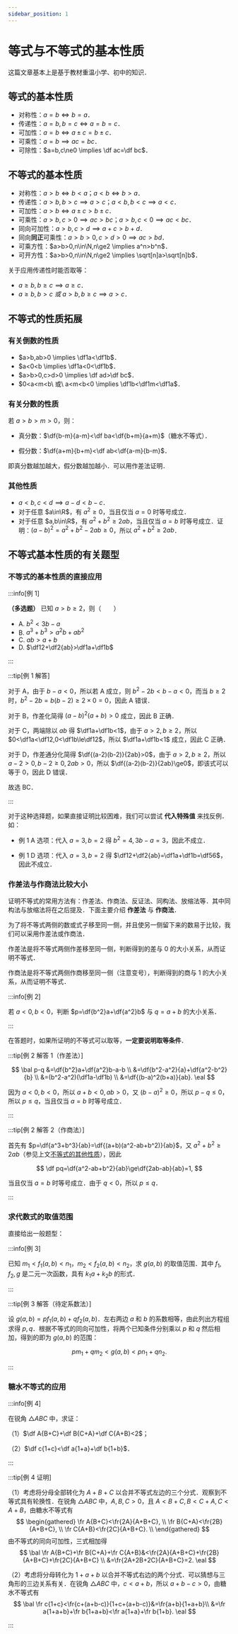 ```yaml
---
sidebar_position: 1
---
```


# 等式与不等式的基本性质

这篇文章基本上是基于教材重温小学、初中的知识．

## 等式的基本性质

- 对称性：$a=b \iff b=a$．
- 传递性：$a=b,b=c \iff a=b=c$．
- 可加性：$a=b \iff a\pm c=b\pm c$．
- 可乘性：$a=b \implies ac=bc$．
- 可除性：$a=b,c\ne0 \implies \df ac=\df bc$．

## 不等式的基本性质

- 对称性：$a>b \iff b<a$；$a<b \iff b>a$．
- 传递性：$a>b,b>c \implies a>c$；$a<b,b<c \implies a<c$．
- 可加性：$a>b \iff a\pm c>b\pm c$．
- 可乘性：$a>b,c>0 \implies ac>bc$；$a>b,c<0 \implies ac<bc$．
- 同向可加性：$a>b,c>d \implies a+c>b+d$．
- 同向**同正**可乘性：$a>b>0,c>d>0 \implies ac>bd$．
- 可乘方性：$a>b>0,n\in\N,n\ge2 \implies a^n>b^n$．
- 可开方性：$a>b>0,n\in\N,n\ge2 \implies \sqrt[n]a>\sqrt[n]b$．

关于应用传递性时能否取等：

- $a\ge b,b\ge c \implies a\ge c$．
- $a\ge b,b>c\ 或\ a>b,b\ge c \implies a>c$．

## 不等式的性质拓展

### 有关倒数的性质

- $a>b,ab>0 \implies \df1a<\df1b$．
- $a<0<b \implies \df1a<0<\df1b$．
- $a>b>0,c>d>0 \implies \df ad>\df bc$．
- $0<a<m<b\ 或\ a<m<b<0 \implies \df1b<\df1m<\df1a$．

### 有关分数的性质

若 $a>b>m>0$，则：

- 真分数：$\df{b-m}{a-m}<\df ba<\df{b+m}{a+m}$（糖水不等式）．
  
- 假分数：$\df{a+m}{b+m}<\df ab<\df{a-m}{b-m}$．

即真分数越加越大，假分数越加越小．可以用作差法证明．

### 其他性质

- $a<b,c<d \implies a-d<b-c$．
- 对于任意 $a\in\R$，有 $a^2\ge0$，当且仅当 $a=0$ 时等号成立．
- 对于任意 $a,b\in\R$，有 $a^2+b^2\ge2ab$，当且仅当 $a=b$ 时等号成立．证明：$(a-b)^2=a^2+b^2-2ab\ge0$，所以 $a^2+b^2\ge2ab$．

## 不等式基本性质的有关题型

### 不等式的基本性质的直接应用

:::info[例 1]

**（多选题）** 已知 $a>b\ge2$，则（　　）

- A. $b^2<3b-a$
- B. $a^3+b^3>a^2b+ab^2$
- C. $ab>a+b$
- D. $\df12+\df2{ab}>\df1a+\df1b$

:::

:::tip[例 1 解答]

对于 A，由于 $b-a<0$，所以若 A 成立，则 $b^2-2b<b-a<0$，而当 $b\ge2$ 时，$b^2-2b=b(b-2)\ge2\times0=0$，因此 A 错误．

对于 B，作差化简得 $(a-b)^2(a+b)>0$ 成立，因此 B 正确．

对于 C，两端除以 $ab$ 得 $\df1a+\df1b<1$，由于 $a>2,b\ge2$，所以 $0<\df1a<\df12,0<\df1b\le\df12$，所以 $\df1a+\df1b<1$ 成立，因此 C 正确．

对于 D，作差通分化简得 $\df{(a-2)(b-2)}{2ab}>0$，由于 $a>2,b\ge2$，所以 $a-2>0,b-2\ge0,2ab>0$，所以 $\df{(a-2)(b-2)}{2ab}\ge0$，即该式可以等于 $0$，因此 D 错误．

故选 BC．

:::

对于这种选择题，如果直接证明比较困难，我们可以尝试 **代入特殊值** 来找反例．如：

- 例 1 A 选项：代入 $a=3,b=2$ 得 $b^2=4,3b-a=3$，因此不成立．

- 例 1 D 选项：代入 $a=3,b=2$ 得 $\df12+\df2{ab}=\df1a+\df1b=\df56$，因此不成立．

### 作差法与作商法比较大小

证明不等式的常用方法有：作差法、作商法、反证法、同构法、放缩法等．其中同构法与放缩法将在之后提及．下面主要介绍 **作差法** 与 **作商法**．

为了将不等式两侧的数或式子移至同一侧，并且使另一侧留下来的数易于比较，我们可以采用作差法或作商法．

作差法是将不等式两侧作差移至同一侧，判断得到的差与 $0$ 的大小关系，从而证明不等式．

作商法是将不等式两侧作商移至同一侧（注意变号），判断得到的商与 $1$ 的大小关系，从而证明不等式．

:::info[例 2]

若 $a<0,b<0$，判断 $p=\df{b^2}a+\df{a^2}b$ 与 $q=a+b$ 的大小关系．

:::

在答题时，如果所证明的不等式可以取等，**一定要说明取等条件**．

:::tip[例 2 解答 1（作差法）]

$$
\bal
p-q
&=\df{b^2}a+\df{a^2}b-a-b \\
&=\df{b^2-a^2}{a}+\df{a^2-b^2}{b} \\
&=(b^2-a^2)(\df1a-\df1b) \\
&=\df{(b-a)^2(b+a)}{ab}.
\eal
$$

因为 $a<0,b<0$，所以 $a+b<0,ab>0$，又 $(b-a)^2\ge0$，所以 $p-q\le0$，所以 $p\le q$，当且仅当 $a=b$ 时等号成立．

:::

:::tip[例 2 解答 2（作商法）]

首先有 $p=\df{a^3+b^3}{ab}=\df{(a+b)(a^2-ab+b^2)}{ab}$，又 $a^2+b^2\ge2ab$（参见上文[不等式的其他性质](./basic-properties.md#其他性质)），因此

$$
\df pq=\df{a^2-ab+b^2}{ab}\ge\df{2ab-ab}{ab}=1,
$$

当且仅当 $a=b$ 时等号成立．由于 $q<0$，所以 $p\le q$．

:::

### 求代数式的取值范围

直接给出一般题型：

:::info[例 3]

已知 $m_1<f_1(a,b)<n_1$，$m_2<f_2(a,b)<n_2$，求 $g(a,b)$ 的取值范围．其中 $f_1,f_2,g$ 是二元一次函数，具有 $k_1a+k_2b$ 的形式．

:::

:::tip[例 3 解答（待定系数法）]

设 $g(a,b)=pf_1(a,b)+qf_2(a,b)$．左右两边 $a$ 和 $b$ 的系数相等，由此列出方程组求得 $p,q$．根据不等式的同向可加性，将两个已知条件分别乘以 $p$ 和 $q$ 然后相加，得到的即为 $g(a,b)$ 的范围：

$$
pm_1+qm_2<g(a,b)<pn_1+qn_2.
$$

:::

### 糖水不等式的应用

:::info[例 4]

在锐角 $\triangle ABC$ 中，求证：

（1）$\df A{B+C}+\df B{C+A}+\df C{A+B}<2$；

（2）$\df c{1+c}<\df a{1+a}+\df b{1+b}$．

:::

:::tip[例 4 证明]

（1）考虑将分母全部转化为 $A+B+C$ 以合并不等式左边的三个分式．观察到不等式具有轮换性．在锐角 $\triangle ABC$ 中，$A,B,C>0$，且 $A<B+C,B<C+A,C<A+B$，由糖水不等式有
$$
\begin{gathered}
\fr A{B+C}<\fr{2A}{A+B+C}, \\
\fr B{C+A}<\fr{2B}{A+B+C}, \\
\fr C{A+B}<\fr{2C}{A+B+C}. \\
\end{gathered}
$$
由不等式的同向可加性，三式相加得
$$
\bal
    \fr A{B+C}+\fr B{C+A}+\fr C{A+B}&<\fr{2A}{A+B+C}+\fr{2B}{A+B+C}+\fr{2C}{A+B+C} \\
    &=\fr{2A+2B+2C}{A+B+C}=2.
\eal
$$

（2）考虑将分母转化为 $1+a+b$ 以合并不等式右边的两个分式．可以猜想与三角形的三边关系有关．在锐角 $\triangle ABC$ 中，$c<a+b$，所以 $a+b-c>0$，由糖水不等式有
$$
\bal
    \fr c{1+c}<\fr{c+(a+b-c)}{1+c+(a+b-c)}&=\fr{a+b}{1+a+b}\\
    &=\fr a{1+a+b}+\fr b{1+a+b}<\fr a{1+a}+\fr b{1+b}.
\eal
$$

:::
